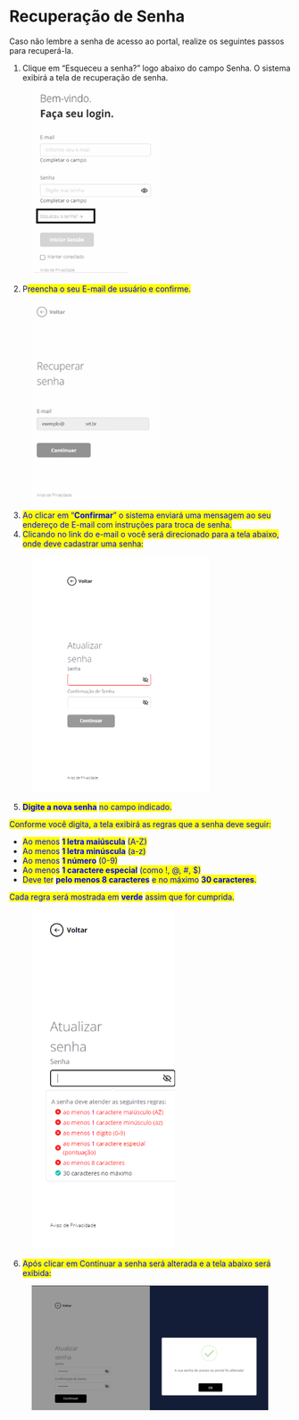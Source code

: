 # Recuperação de Senha

Caso não lembre a senha de acesso ao portal, realize os seguintes passos para recuperá-la.

1. Clique em “Esqueceu a senha?” logo abaixo do campo Senha. O sistema exibirá a tela de recuperação de senha.

<figure><img src="../../../.gitbook/assets/image (77).png" alt="" width="230"><figcaption></figcaption></figure>

2. P<mark style="color:blue;">reencha o seu E-mail de usuário e confirme.</mark>

<figure><img src="../../../.gitbook/assets/image (78).png" alt="" width="230"><figcaption></figcaption></figure>

3. <mark style="color:blue;">Ao clicar em “</mark><mark style="color:blue;">**Confirmar**</mark><mark style="color:blue;">” o sistema enviará uma mensagem ao seu endereço de E-mail com instruções para troca de senha.</mark>
4. <mark style="color:blue;">Clicando no link do e-mail o você será direcionado para a tela abaixo, onde deve cadastrar uma senha:</mark>

<figure><img src="../../../.gitbook/assets/image.png" alt="" width="318"><figcaption></figcaption></figure>

5. <mark style="color:blue;">**Digite a nova senha**</mark> <mark style="color:blue;"></mark><mark style="color:blue;">no campo indicado.</mark>

<mark style="color:blue;">Conforme você digita, a tela exibirá as regras que a senha deve seguir:</mark>

* <mark style="color:blue;">Ao menos</mark> <mark style="color:blue;"></mark><mark style="color:blue;">**1 letra maiúscula**</mark> <mark style="color:blue;"></mark><mark style="color:blue;">(A-Z)</mark>
* <mark style="color:blue;">Ao menos</mark> <mark style="color:blue;"></mark><mark style="color:blue;">**1 letra minúscula**</mark> <mark style="color:blue;"></mark><mark style="color:blue;">(a-z)</mark>
* <mark style="color:blue;">Ao menos</mark> <mark style="color:blue;"></mark><mark style="color:blue;">**1 número**</mark> <mark style="color:blue;"></mark><mark style="color:blue;">(0-9)</mark>
* <mark style="color:blue;">Ao menos</mark> <mark style="color:blue;"></mark><mark style="color:blue;">**1 caractere especial**</mark> <mark style="color:blue;"></mark><mark style="color:blue;">(como !, @, #, $)</mark>
* <mark style="color:blue;">Deve ter</mark> <mark style="color:blue;"></mark><mark style="color:blue;">**pelo menos 8 caracteres**</mark> <mark style="color:blue;"></mark><mark style="color:blue;">e no máximo</mark> <mark style="color:blue;"></mark><mark style="color:blue;">**30 caracteres**</mark><mark style="color:blue;">.</mark>

<mark style="color:blue;">Cada regra será mostrada em</mark> <mark style="color:blue;"></mark><mark style="color:blue;">**verde**</mark> <mark style="color:blue;"></mark><mark style="color:blue;">assim que for cumprida.</mark>

<figure><img src="../../../.gitbook/assets/image (1).png" alt="" width="257"><figcaption></figcaption></figure>

6. <mark style="color:blue;">Após clicar em Continuar a senha será alterada e a tela abaixo será exibida:</mark>

<figure><img src="../../../.gitbook/assets/image (2).png" alt="" width="563"><figcaption></figcaption></figure>
